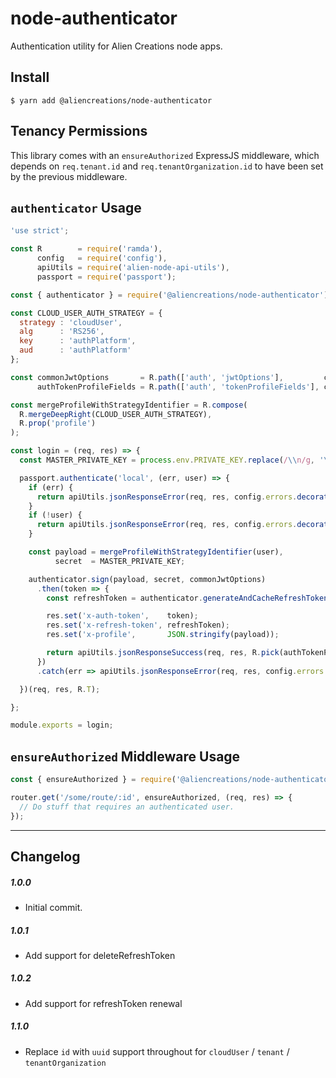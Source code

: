 # node-authenticator
Authentication utility for Alien Creations node apps.

## Install

```
$ yarn add @aliencreations/node-authenticator
```

## Tenancy Permissions
This library comes with an `ensureAuthorized` ExpressJS middleware, which depends
on `req.tenant.id` and `req.tenantOrganization.id` to have been set by the previous middleware.

## `authenticator` Usage
```js
'use strict';

const R        = require('ramda'),
      config   = require('config'),
      apiUtils = require('alien-node-api-utils'),
      passport = require('passport');

const { authenticator } = require('@aliencreations/node-authenticator')('jwt');

const CLOUD_USER_AUTH_STRATEGY = {
  strategy : 'cloudUser',
  alg      : 'RS256',
  key      : 'authPlatform',
  aud      : 'authPlatform'
};

const commonJwtOptions       = R.path(['auth', 'jwtOptions'],         config),
      authTokenProfileFields = R.path(['auth', 'tokenProfileFields'], config);

const mergeProfileWithStrategyIdentifier = R.compose(
  R.mergeDeepRight(CLOUD_USER_AUTH_STRATEGY),
  R.prop('profile')
);

const login = (req, res) => {
  const MASTER_PRIVATE_KEY = process.env.PRIVATE_KEY.replace(/\\n/g, '\n');

  passport.authenticate('local', (err, user) => {
    if (err) {
      return apiUtils.jsonResponseError(req, res, config.errors.decorateForJson(err));
    }
    if (!user) {
      return apiUtils.jsonResponseError(req, res, config.errors.decorateForJson(R.path(['errors', 'db', 'NO_QUERY_RESULTS'], config)));
    }

    const payload = mergeProfileWithStrategyIdentifier(user),
          secret  = MASTER_PRIVATE_KEY;

    authenticator.sign(payload, secret, commonJwtOptions)
      .then(token => {
        const refreshToken = authenticator.generateAndCacheRefreshToken({ payload, secret });

        res.set('x-auth-token',    token);
        res.set('x-refresh-token', refreshToken);
        res.set('x-profile',       JSON.stringify(payload));

        return apiUtils.jsonResponseSuccess(req, res, R.pick(authTokenProfileFields, user.profile));
      })
      .catch(err => apiUtils.jsonResponseError(req, res, config.errors.decorateForJson(err)));

  })(req, res, R.T);

};

module.exports = login;

```

## `ensureAuthorized` Middleware Usage
```js
const { ensureAuthorized } = require('@aliencreations/node-authenticator')('jwt');

router.get('/some/route/:id', ensureAuthorized, (req, res) => {
  // Do stuff that requires an authenticated user.
});
```

---
## Changelog

##### 1.0.0
  - Initial commit.

##### 1.0.1
  - Add support for deleteRefreshToken

##### 1.0.2
  - Add support for refreshToken renewal

##### 1.1.0
  - Replace `id` with `uuid` support throughout for `cloudUser` / `tenant` / `tenantOrganization`
